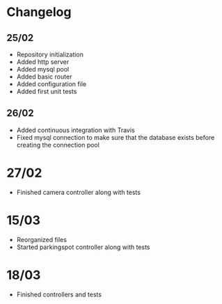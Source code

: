 # Changelog

## 25/02

- Repository initialization
- Added http server
- Added mysql pool
- Added basic router
- Added configuration file
- Added first unit tests

## 26/02

- Added continuous integration with Travis
- Fixed mysql connection to make sure that the database exists before creating the connection pool

# 27/02

- Finished camera controller along with tests

# 15/03

- Reorganized files
- Started parkingspot controller along with tests

# 18/03

- Finished controllers and tests